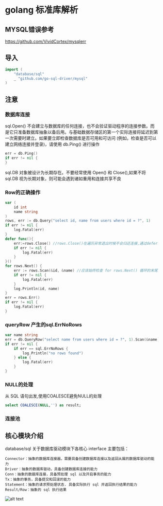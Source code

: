 # golang 标准库解析
## MYSQL错误参考
https://github.com/VividCortex/mysqlerr
## 导入
```Go
import (
    "database/sql"
    _ "github.com/go-sql-driver/mysql"
)
```

## 注意
### 数据库连接
sql.Open() 不会建立与数据库的任何连接，也不会验证驱动程序的连接参数。而是它只准备数据库抽象以备后用。与基础数据存储区的第一个实际连接将延迟到第一次需要时建立。如果要立即检查数据库是否可用和可访问 (例如，检查是否可以建立网络连接并登录)，请使用 db.Ping() 进行操作
```Go
err = db.Ping()
if err != nil {
}
```
sql.DB 对象被设计为长期存在。不要经常使用 Open() 和 Close(),如果不将 sql.DB 视为长期对象，则可能会遇到诸如重用和连接共享不良
### Row的正确操作
```Go
var (
    id int
    name string
)
rows, err := db.Query("select id, name from users where id = ?", 1)
if err != nil {
    log.Fatal(err)
}
defer func(){
    err:=rows.Close() //rows.Close()在遍历异常退出时候不会归还连接,通过defer来保证归还(rows.Close()可以重复执行多次)
    if err != nil {
        log.Fatal(err)
    }
}()
for rows.Next() {
    err := rows.Scan(&id, &name) //应该始终检查 for rows.Next() 循环的末尾是否有错误
    if err != nil {
        log.Fatal(err)
    }
    log.Println(id, name)
}
err = rows.Err()
if err != nil {
    log.Fatal(err)
}

```
### queryRow 产生的sql.ErrNoRows
```Go
var name string
err = db.QueryRow("select name from users where id = ?", 1).Scan(&name)
if err != nil {
    if err == sql.ErrNoRows {
        log.Println("no rows found")
    } else {
        log.Fatal(err)
    }
}
```
### NULL的处理
从 SQL 语句出发,使用COALESCE避免NULL的处理
```SQL
select COALESCE(NULL,'') as result;
```
### 连接池

## 核心模块介绍
database/sql 关于数据库驱动模块下各核心 interface 主要包括：

    Connector：抽象的数据库连接器，需要具备创建数据库连接以及返回从属的数据库驱动的能力
    Driver：抽象的数据库驱动，具备创建数据库连接的能力
    Conn：抽象的数据库连接，具备预处理 sql 以及开启事务的能力
    Tx：抽象的事务，具备提交和回滚的能力
    Statement：抽象的请求预处理状态. 具备实际执行 sql 并返回执行结果的能力
    Result/Row：抽象的 sql 执行结果
![alt text](image.png)